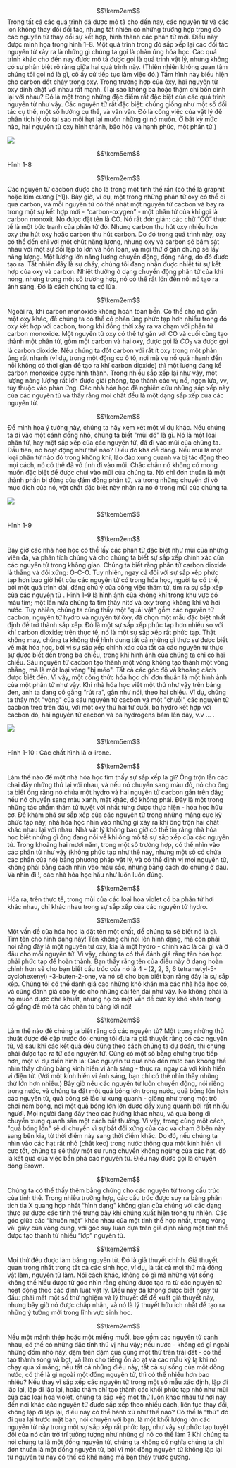 $$\kern2em$$ Trong tất cả các quá trình đã được mô tả cho đến nay, các nguyên tử và các ion không thay đổi đối tác, nhưng tất nhiên có những trường hợp trong đó các nguyên tử thay đổi sự kết hợp, hình thành các phân tử mới. Điều này được minh họa trong hình 1–8. Một quá trình trong đó sắp xếp lại các đối tác nguyên tử xảy ra là những gì chúng ta gọi là phản ứng hóa học. Các quá trình khác cho đến nay được mô tả được gọi là quá trình vật lý, nhưng không có sự phân biệt rõ ràng giữa hai quá trình này. (Thiên nhiên không quan tâm chúng tôi gọi nó là gì, cô ấy cứ tiếp tục làm việc đó.) Tấm hình này biểu hiện cho carbon đốt cháy trong oxy. Trong trường hợp của ôxy, hai nguyên tử oxy dính chặt với nhau rất mạnh. (Tại sao không ba hoặc thậm chí bốn dính lại với nhau? Đó là một trong những đặc điểm rất đặc biệt của các quá trình nguyên tử như vậy. Các nguyên tử rất đặc biệt: chúng giống như một số đối tác cụ thể, một số hướng cụ thể, và vân vân. Đó là công việc của vật lý để phân tích lý do tại sao mỗi hạt lại muốn những gì nó muốn. Ở bất kỳ mức nào, hai nguyên tử oxy hình thành, bão hòa và hạnh phúc, một phân tử.)

![](https://physicshost.com/wp-content/uploads/2018/07/Fig1-8.png)

$$\kern5em$$ Hình 1-8

$$\kern2em$$ Các nguyên tử cacbon được cho là trong một tinh thể rắn (có thể là graphit hoặc kim cương [^1]). Bây giờ, ví dụ, một trong những phân tử oxy có thể đi qua carbon, và mỗi nguyên tử có thể nhặt một nguyên tử cacbon và bay ra trong một sự kết hợp mới - “carbon-oxygen” - một phân tử của khí gọi là carbon monoxit. Nó được đặt tên là CO. Nó rất đơn giản: các chữ “CO” thực tế là một bức tranh của phân tử đó. Nhưng carbon thu hút oxy nhiều hơn oxy thu hút oxy hoặc carbon thu hút carbon. Do đó trong quá trình này, oxy có thể đến chỉ với một chút năng lượng, nhưng oxy và carbon sẽ bám sát nhau với một sự đối lập to lớn và hỗn loạn, và mọi thứ ở gần chúng sẽ lấy năng lượng. Một lượng lớn năng lượng chuyển động, động năng, do đó được tạo ra. Tất nhiên đây là sự cháy; chúng tôi đang nhận được nhiệt từ sự kết hợp của oxy và carbon. Nhiệt thường ở dạng chuyển động phân tử của khí nóng, nhưng trong một số trường hợp, nó có thể rất lớn đến nỗi nó tạo ra ánh sáng. Đó là cách chúng ta có lửa.

$$\kern2em$$ Ngoài ra, khí carbon monoxide không hoàn toàn bền. Có thể cho nó gắn một oxy khác, để chúng ta có thể có phản ứng phức tạp hơn nhiều trong đó oxy kết hợp với cacbon, trong khi đồng thời xảy ra va chạm với phân tử carbon monoxide. Một nguyên tử oxy có thể tự gắn với CO và cuối cùng tạo thành một phân tử, gồm một carbon và hai oxy, được gọi là $CO_2$ và được gọi là carbon dioxide. Nếu chúng ta đốt carbon với rất ít oxy trong một phản ứng rất nhanh (ví dụ, trong một động cơ ô tô, nơi mà vụ nổ quá nhanh đến nỗi không có thời gian để tạo ra khí carbon dioxide) thì một lượng đáng kể carbon monoxide được hình thành. Trong nhiều sắp xếp lại như vậy, một lượng năng lượng rất lớn được giải phóng, tạo thành các vụ nổ, ngọn lửa, vv, tùy thuộc vào phản ứng. Các nhà hóa học đã nghiên cứu những sắp xếp này của các nguyên tử và thấy rằng mọi chất đều là một dạng sắp xếp của các nguyên tử.

$$\kern2em$$ Để minh họa ý tưởng này, chúng ta hãy xem xét một ví dụ khác. Nếu chúng ta đi vào một cánh đồng nhỏ, chúng ta biết "mùi đó" là gì. Nó là một loại phân tử, hay một sắp xếp của các nguyên tử, đã đi vào mũi của chúng ta. Đầu tiên, nó hoạt động như thế nào? Điều đó khá dễ dàng. Nếu mùi là một loại phân tử nào đó trong không khí, lảo đảo xung quanh và bị tác động theo mọi cách, nó có thể đã vô tình đi vào mũi. Chắc chắn nó không có mong muốn đặc biệt để được chui vào mũi của chúng ta. Nó chỉ đơn thuần là một thành phần bị động của đám đông phân tử, và trong những chuyến đi vô mục đích của nó, vật chất đặc biệt này nhận ra nó ở trong mũi của chúng ta.

![](https://physicshost.com/wp-content/uploads/2018/07/Fig1-9.png)

$$\kern5em$$ Hình 1-9

$$\kern2em$$ Bây giờ các nhà hóa học có thể lấy các phân tử đặc biệt như mùi của những viên đá, và phân tích chúng và cho chúng ta biết sự sắp xếp chính xác của các nguyên tử trong không gian. Chúng ta biết rằng phân tử carbon dioxide là thẳng và đối xứng: O-C-O. Tuy nhiên, ngay cả đối với sự sắp xếp phức tạp hơn bao giờ hết của các nguyên tử có trong hóa học, người ta có thể, bởi một quá trình dài, đáng chú ý của công việc thám tử, tìm ra sự sắp xếp của các nguyên tử . Hình 1–9 là hình ảnh của không khí trong khu vực có màu tím; một lần nữa chúng ta tìm thấy nitơ và oxy trong không khí và hơi nước. Tuy nhiên, chúng ta cũng thấy một “quái vật” gồm các nguyên tử cacbon, nguyên tử hydro và nguyên tử ôxy, đã chọn một mẫu đặc biệt nhất định để trở thành sắp xếp. Đó là một sự sắp xếp phức tạp hơn nhiều so với khí carbon dioxide; trên thực tế, nó là một sự sắp xếp rất phức tạp. Thật không may, chúng ta không thể hình dung tất cả những gì thực sự được biết về mặt hóa học, bởi vì sự sắp xếp chính xác của tất cả các nguyên tử thực sự được biết đến trong ba chiều, trong khi hình ảnh của chúng ta chỉ có hai chiều. Sáu nguyên tử cacbon tạo thành một vòng không tạo thành một vòng phẳng, mà là một loại vòng "bị méo". Tất cả các góc độ và khoảng cách được biết đến. Vì vậy, một công thức hóa học chỉ đơn thuần là một hình ảnh của một phân tử như vậy. Khi nhà hóa học viết một thứ như vậy trên bảng đen, anh ta đang cố gắng “rút ra”, gần như nói, theo hai chiều. Ví dụ, chúng ta thấy một "vòng" của sáu nguyên tử cacbon và một "chuỗi" các nguyên tử cacbon treo trên đầu, với một oxy thứ hai từ cuối, ba hydro kết hợp với cacbon đó, hai nguyên tử cacbon và ba hydrogens bám lên đây, v.v ... .

![](https://physicshost.com/wp-content/uploads/2018/07/Fig1-10.png)

$$\kern5em$$ Hình 1-10 :  Các chất hình là α-irone.

$$\kern2em$$ Làm thế nào để một nhà hóa học tìm thấy sự sắp xếp là gì? Ông trộn lẫn các chai đầy những thứ lại với nhau, và nếu nó chuyển sang màu đỏ, nó cho ông ta biết ông rằng nó chứa một hydro và hai nguyên tử cacbon gắn trên đây; nếu nó chuyển sang màu xanh, mặt khác, đó không phải. Đây là một trong những tác phẩm thám tử tuyệt vời nhất từng được thực hiện - hóa học hữu cơ. Để khám phá sự sắp xếp của các nguyên tử trong những mảng cực kỳ phức tạp này, nhà hóa học nhìn vào những gì xảy ra khi ông trộn hai chất khác nhau lại với nhau. Nhà vật lý không bao giờ có thể tin rằng nhà hóa học biết những gì ông đang nói về khi ông mô tả sự sắp xếp của các nguyên tử. Trong khoảng hai mươi năm, trong một số trường hợp, có thể nhìn vào các phân tử như vậy (không phức tạp như thế này, nhưng một số có chứa các phần của nó) bằng phương pháp vật lý, và có thể định vị mọi nguyên tử, không phải bằng cách nhìn vào màu sắc, nhưng bằng cách đo chúng ở đâu. Và nhìn đi !, các nhà hóa học hầu như luôn luôn đúng.

$$\kern2em$$ Hóa ra, trên thực tế, trong mùi của các loại hoa violet có ba phân tử hơi khác nhau, chỉ khác nhau trong sự sắp xếp của các nguyên tử hydro.

$$\kern2em$$ Một vấn đề của hóa học là đặt tên một chất, để chúng ta sẽ biết nó là gì. Tìm tên cho hình dạng này! Tên không chỉ nói lên hình dạng, mà còn phải nói rằng đây là một nguyên tử oxy, kia là một hydro - chính xác là cái gì và ở đâu cho mỗi nguyên tử. Vì vậy, chúng ta có thể đánh giá rằng tên hóa học phải phức tạp để hoàn thành. Bạn thấy rằng tên của điều này ở dạng hoàn chỉnh hơn sẽ cho bạn biết cấu trúc của nó là 4 - (2, 2, 3, 6 tetrametyl-5-cyclohexenyl) -3-buten-2-one, và nó sẽ cho bạn biết bạn rằng đây là sự sắp xếp. Chúng tôi có thể đánh giá cao những khó khăn mà các nhà hóa học có, và cũng đánh giá cao lý do cho những cái tên dài như vậy. Nó không phải là họ muốn được che khuất, nhưng họ có một vấn đề cực kỳ khó khăn trong cố gắng để mô tả các phân tử bằng lời nói!

$$\kern2em$$ Làm thế nào để chúng ta biết rằng có các nguyên tử? Một trong những thủ thuật được đề cập trước đó: chúng tôi đưa ra giả thuyết rằng có các nguyên tử, và sau khi các kết quả đều đúng theo cách chúng ta dự đoán, thì chúng phải được tạo ra từ các nguyên tử. Cũng có một số bằng chứng trực tiếp hơn, một ví dụ điển hình là: Các nguyên tử quá nhỏ đến mức bạn không thể nhìn thấy chúng bằng kính hiển vi ánh sáng - thực ra, ngay cả với kính hiển vi điện tử. (Với một kính hiển vi ánh sáng, bạn chỉ có thể nhìn thấy những thứ lớn hơn nhiều.) Bây giờ nếu các nguyên tử luôn chuyển động, nói riêng trong nước, và chúng ta đặt một quả bóng lớn trong nước, quả bóng lớn hơn các nguyên tử, quả bóng sẽ lắc lư xung quanh - giống như trong một trò chơi ném bóng, nơi một quả bóng lớn lớn được đẩy xung quanh bởi rất nhiều người. Mọi người đang đẩy theo các hướng khác nhau, và quả bóng di chuyển xung quanh sân một cách bất thường. Vì vậy, trong cùng một cách, "quả bóng lớn" sẽ di chuyển vì sự bất đối xứng của các va chạm ở bên này sang bên kia, từ thời điểm này sang thời điểm khác. Do đó, nếu chúng ta nhìn vào các hạt rất nhỏ (chất keo) trong nước thông qua một kính hiển vi cực tốt, chúng ta sẽ thấy một sự rung chuyển không ngừng của các hạt, đó là kết quả của việc bắn phá các nguyên tử. Điều này được gọi là chuyển động Brown.

$$\kern2em$$ Chúng ta có thể thấy thêm bằng chứng cho các nguyên tử trong cấu trúc của tinh thể. Trong nhiều trường hợp, các cấu trúc được suy ra bằng phân tích tia X quang hợp nhất “hình dạng” không gian của chúng  với các dạng thực sự được các tinh thể trưng bày khi chúng xuất hiện trong tự nhiên. Các góc giữa các “khuôn mặt” khác nhau của một tinh thể hợp nhất, trong vòng vài giây của vòng cung, với góc suy luận dựa trên giả định rằng một tinh thể được tạo thành từ nhiều “lớp” nguyên tử.

$$\kern2em$$ Mọi thứ đều được làm bằng nguyên tử. Đó là giả thuyết chính. Giả thuyết quan trọng nhất trong tất cả các sinh học, ví dụ, là tất cả mọi thứ mà động vật làm, nguyên tử làm. Nói cách khác, không có gì mà những vật sống không thể hiểu được từ góc nhìn rằng chúng được tạo ra từ các nguyên tử hoạt động theo các định luật vật lý. Điều này đã không được biết ngay từ đầu: phải mất một số thử nghiệm và lý thuyết để đề xuất giả thuyết này, nhưng bây giờ nó được chấp nhận, và nó là lý thuyết hữu ích nhất để tạo ra những ý tưởng mới trong lĩnh vực sinh học.

$$\kern2em$$ Nếu một mảnh thép hoặc một miếng muối, bao gồm các nguyên tử cạnh nhau, có thể có những đặc tính thú vị như vậy; nếu nước - không có gì ngoài những đốm nhỏ này, dặm trên dặm của cùng một thứ trên trái đất - có thể tạo thành sóng và bọt, và làm cho tiếng ồn ào ạt và các mẫu kỳ lạ khi nó chạy qua xi măng; nếu tất cả những điều này, tất cả sự sống của một dòng nước, có thể là gì ngoài một đống nguyên tử, thì có thể nhiều hơn bao nhiêu? Nếu thay vì sắp xếp các nguyên tử trong một số mẫu xác định, lặp đi lặp lại, lặp đi lặp lại, hoặc thậm chí tạo thành các khối phức tạp nhỏ như mùi của các loại hoa violet, chúng ta sắp xếp một thứ luôn khác nhau từ nơi này đến nơi khác các nguyên tử được sắp xếp theo nhiều cách, liên tục thay đổi, không lặp đi lặp lại, điều này có thể hành xử như thế nào? Có thể là “thứ” đó đi qua lại trước mặt bạn, nói chuyện với bạn, là một khối lượng lớn các nguyên tử này trong một sự sắp xếp rất phức tạp, như vậy sự phức tạp tuyệt đối của nó cản trở trí tưởng tượng như những gì nó có thể làm ? Khi chúng ta nói chúng ta là một đống nguyên tử, chúng ta không có nghĩa chúng ta chỉ đơn thuần là một đống nguyên tử, bởi vì một đống nguyên tử không lặp lại từ nguyên tử này có thể có khả năng mà bạn thấy trước gương.